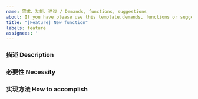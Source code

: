 ```yaml
---
name: 需求、功能、建议 / Demands, functions, suggestions
about: If you have please use this template.demands, functions or suggestions, please use this template.
title: "[Feature] New function"
labels: feature
assignees: ''
---
```


<!-- ⚠️⚠️ 不要删除这些注释 ⚠️⚠️ -->
<!-- ⚠️⚠️ Do Not Delete This! feature_request_template ⚠️⚠️ -->
<!-- 请先搜索有无同类需求，避免提交重复需求 -->
<!-- Please search existing demands to avoid creating duplicates. -->

### 描述 Description



<!-- 请在上方详细地描述你的需求、功能、建议。 -->
<!-- Please describe your demands, functions, suggestions above. -->

### 必要性 Necessity



<!-- 请在上方详细地描述你的需求、功能、建议 的必要性。 -->
<!-- Please describe why you need the demands, functions, suggestions. -->

### 实现方法 How to accomplish



<!-- 请在上方详细地描述如何实现你的需求、功能、建议。 -->
<!-- Please describe  How to accomplish your demands, functions, suggestions. -->
